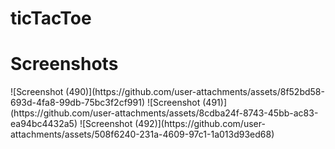 # ticTacToe
<h1>Screenshots</h1>
![Screenshot (490)](https://github.com/user-attachments/assets/8f52bd58-693d-4fa8-99db-75bc3f2cf991)
![Screenshot (491)](https://github.com/user-attachments/assets/8cdba24f-8743-45bb-ac83-ea94bc4432a5)
![Screenshot (492)](https://github.com/user-attachments/assets/508f6240-231a-4609-97c1-1a013d93ed68)

